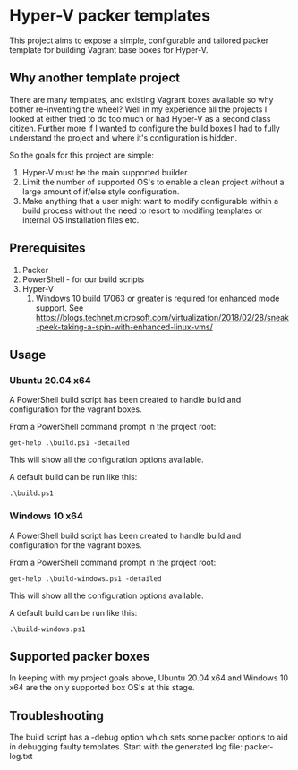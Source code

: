 # Hyper-V packer templates

This project aims to expose a simple, configurable and tailored packer template for building Vagrant base boxes for Hyper-V. 

## Why another template project
There are many templates, and existing Vagrant boxes available so why bother re-inventing the wheel? Well in my experience all the projects I looked at either tried to do too much or had Hyper-V as a second class citizen. Further more if I wanted to configure the build boxes I had to fully understand the project and where it's configuration is hidden.

So the goals for this project are simple:
1. Hyper-V must be the main supported builder.
1. Limit the number of supported OS's to enable a clean project without a large amount of if/else style configuration.
1. Make anything that a user might want to modify configurable within a build process without the need to resort to modifing templates or internal OS installation files etc.

## Prerequisites
1. Packer
1. PowerShell - for our build scripts
1. Hyper-V
    1. Windows 10 build 17063 or greater is required for enhanced mode support. See https://blogs.technet.microsoft.com/virtualization/2018/02/28/sneak-peek-taking-a-spin-with-enhanced-linux-vms/

## Usage

### Ubuntu 20.04 x64
A PowerShell build script has been created to handle build and configuration for the vagrant boxes.

From a PowerShell command prompt in the project root:
```
get-help .\build.ps1 -detailed
```
This will show all the configuration options available. 

A default build can be run like this:
```
.\build.ps1
```

### Windows 10 x64
A PowerShell build script has been created to handle build and configuration for the vagrant boxes.

From a PowerShell command prompt in the project root:
```
get-help .\build-windows.ps1 -detailed
```
This will show all the configuration options available. 

A default build can be run like this:
```
.\build-windows.ps1
```

## Supported packer boxes
In keeping with my project goals above, Ubuntu 20.04 x64 and Windows 10 x64 are the only supported box OS's at this stage.

## Troubleshooting
The build script has a -debug option which sets some packer options to aid in debugging faulty templates. Start with the generated log file: packer-log.txt
